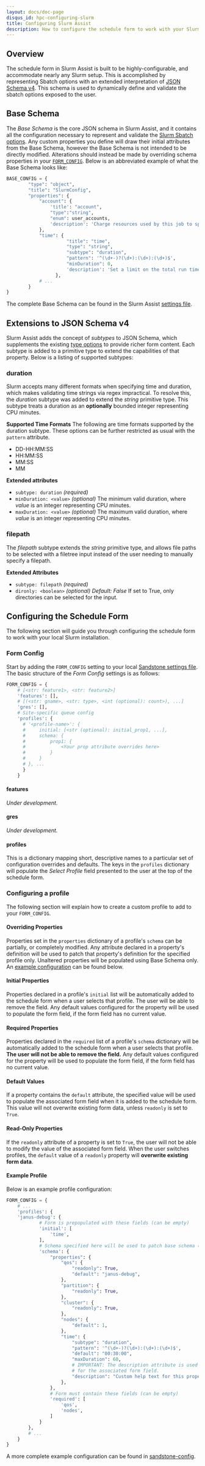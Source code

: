 ```yaml
---
layout: docs/doc-page
disqus_id: hpc-configuring-slurm
title: Configuring Slurm Assist
description: How to configure the schedule form to work with your Slurm installation
---
```


## Overview
The schedule form in Slurm Assist is built to be highly-configurable, and accommodate nearly any Slurm setup. This is accomplished by representing Sbatch options with an extended interpretation of [JSON Schema v4](http://json-schema.org/latest/json-schema-core.html). This schema is used to dynamically define and validate the sbatch options exposed to the user.

## Base Schema
The _Base Schema_ is the core JSON schema in Slurm Assist, and it contains all the configuration necessary to represent and validate the [Slurm Sbatch options](http://slurm.schedmd.com/sbatch.html). Any custom properties you define will draw their initial attributes from the Base Schema, however the Base Schema is not intended to be directly modified. Alterations should instead be made by overriding schema properties in your [`FORM_CONFIG`](#form-config). Below is an abbreviated example of what the Base Schema looks like:

```python
BASE_CONFIG = {
        "type": "object",
        "title": "SlurmConfig",
        "properties": {
            "account": {
                'title': "account",
                "type":"string",
                "enum": user_accounts,
                'description': 'Charge resources used by this job to specified account...',
            },
            "time": {
                      "title": "time",
                      "type": "string",
                      "subtype": "duration",
                      "pattern": '^(\d+-)?(\d+):(\d+):(\d+)$',
                      "minDuration": 0,
                      'description': 'Set a limit on the total run time of the job allocation. If the requested time limit exceeds the partition\'s time limit...',
                  },
            # ...
        }
}
```

The complete Base Schema can be found in the Slurm Assist [settings file](https://github.com/SandstoneHPC/sandstone-slurm-assist/blob/master/sandstone_slurm/settings.py).

## Extensions to JSON Schema v4
Slurm Assist adds the concept of _subtypes_ to JSON Schema, which supplements the existing [type options](http://json-schema.org/latest/json-schema-core.html#anchor8) to provide richer form content. Each subtype is added to a primitive type to extend the capabilities of that property. Below is a listing of supported subtypes:

### duration
Slurm accepts many different formats when specifying time and duration, which makes validating time strings via regex impractical. To resolve this, the _duration_ subtype was added to extend the _string_ primitive type. This subtype treats a duration as an **optionally** bounded integer representing CPU minutes.

**Supported Time Formats**
The following are time formats supported by the duration subtype. These options can be further restricted as usual with the `pattern` attribute.

* DD-HH:MM:SS
* HH:MM:SS
* MM:SS
* MM

**Extended attributes**

* `subtype: duration` _(required)_
* `minDuration: <value>` _(optional)_ The minimum valid duration, where _value_ is an integer representing CPU minutes.
* `maxDuration: <value>` _(optional)_ The maximum valid duration, where _value_ is an integer representing CPU minutes.

### filepath
The _filepath_ subtype extends the _string_ primitive type, and allows file paths to be selected with a filetree input instead of the user needing to manually specify a filepath.

**Extended Attributes**

* `subtype: filepath` _(required)_
* `dironly: <boolean>` _(optional) Default: False_ If set to True, only directories can be selected for the input.

## Configuring the Schedule Form
The following section will guide you through configuring the schedule form to work with your local Slurm installation.

### Form Config
Start by adding the `FORM_CONFIG` setting to your local [Sandstone settings file](/docs/core/settings/). The basic structure of the _Form Config_ settings is as follows:

```python
FORM_CONFIG = {
    # [<str: feature1>, <str: feature2>]
    'features': [],
    # [(<str: gname>, <str: type>, <int (optional): count>), ...]
    'gres': [],
    # Site-specific queue config
    'profiles': {
      # '<profile-name>': {
      #     initial: [<str (optional): initial_prop1, ...],
      #     schema: {
      #         prop1: {
      #             <Your prop attribute overrides here>
      #         }
      #     }
      # }, ...
      }
    }
```

#### features
_Under development._

#### gres
_Under development._

#### profiles
This is a dictionary mapping short, descriptive names to a particular set of configuration overrides and defaults. The keys in the `profiles` dictionary will populate the _Select Profile_ field presented to the user at the top of the schedule form.

### Configuring a profile
The following section will explain how to create a custom profile to add to your `FORM_CONFIG`.

#### Overriding Properties
Properties set in the `properties` dictionary of a profile's `schema` can be partially, or completely modified. Any attribute declared in a property's definition will be used to patch that property's definition for the specified profile only. Unaltered properties will be populated using Base Schema only. An [example configuration](#example-profile) can be found below.

#### Initial Properties
Properties declared in a profile's `initial` list will be automatically added to the schedule form when a user selects that profile. The user will be able to remove the field. Any default values configured for the property will be used to populate the form field, if the form field has no current value.

#### Required Properties
Properties declared in the `required` list of a profile's `schema` dictionary will be automatically added to the schedule form when a user selects that profile. **The user will not be able to remove the field.** Any default values configured for the property will be used to populate the form field, if the form field has no current value.

#### Default Values
If a property contains the `default` attribute, the specified value will be used to populate the associated form field when it is added to the schedule form. This value will not overwrite existing form data, unless `readonly` is set to `True`.

#### Read-Only Properties
If the `readonly` attribute of a property is set to `True`, the user will not be able to modify the value of the associated form field. When the user switches profiles, the `default` value of a `readonly` property will **overwrite existing form data**.

#### Example Profile
Below is an example profile configuration:

```python
FORM_CONFIG = {
    # ...
    'profiles': {
    'janus-debug': {
            # Form is prepopulated with these fields (can be empty)
            'initial': [
                'time',
            ],
            # Schema specified here will be used to patch base schema (can be empty)
            'schema': {
                "properties": {
                    "qos": {
                        "readonly": True,
                        "default": "janus-debug",
                    },
                    "partition": {
                        "readonly": True,
                    },
                    "cluster": {
                        "readonly": True,
                    },
                    "nodes": {
                        "default": 1,
                    },
                    "time": {
                        "subtype": "duration",
                        "pattern": '^(\d+-)?(\d+):(\d+):(\d+)$',
                        "default": "00:30:00",
                        "maxDuration": 60,
                        # IMPORTANT: The description attribute is used to populate the help text
                        # for the associated form field.
                        "description": "Custom help text for this property."
                    },
                },
                # Form must contain these fields (can be empty)
                'required': [
                    'qos',
                    'nodes',
                ]
            }
        },
        # ...
    }
}
```

A more complete example configuration can be found in [sandstone-config](https://github.com/ResearchComputing/sandstone-config/blob/master/sandstone_settings.py).
